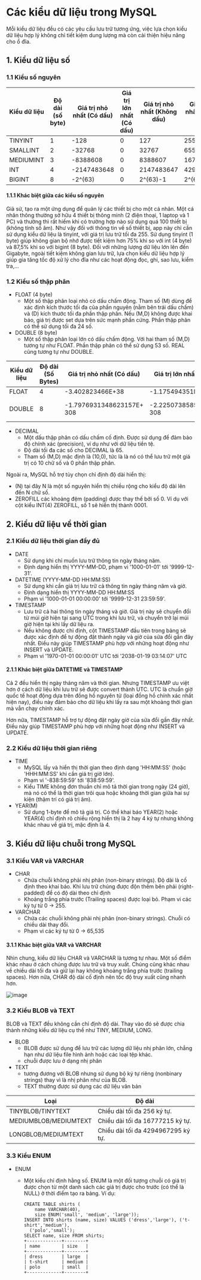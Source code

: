 # Các kiểu dữ liệu trong MySQL
Mỗi kiểu dữ liệu đều có các yêu cầu lưu trữ tương ứng, việc lựa chọn kiểu dữ liệu hợp lý không chỉ tiết kiệm dung lượng mà còn cải thiện hiệu năng cho ổ đĩa.

## 1. Kiểu dữ liệu số
### 1.1 Kiểu số nguyên

| Kiểu dữ liệu | Độ dài (số byte) | Giá trị nhỏ nhất (Có dấu) | Giá trị lớn nhất (Có dấu) | Giá trị nhỏ nhất (Không dấu) | Giá trị lớn nhất (Không dấu) |
|--------------|------------------|---------------------------|---------------------------|------------------------------|------------------------------|
| TINYINT | 1 | -128 | 0 | 127 | 255 |
| SMALLINT | 2 | -32768 | 0 | 32767 | 65535 |
| MEDIUMINT | 3 | -8388608 | 0 | 8388607 | 16777215 |
| INT | 4 | -2147483648 | 0 | 2147483647 | 4294967295 |
| BIGINT | 8 | -2^(63) | 0 | 2^(63)-1 | 2^(64)-1 |

#### 1.1.1 Khác biệt giữa các kiểu số nguyên
Giả sử, tạo ra một ứng dụng để quản lý các thiết bị cho một cá nhân. Một cá nhân thông thường sở hữu 4 thiết bị thông minh (2 điện thoại, 1 laptop và 1 PC) và thường thì rất hiếm khi có trường hợp nào sử dụng quá 100 thiết bị (không tính số âm). Như vậy đối với thông tin về số thiết bị, app này chỉ cần sử dụng kiểu dữ liệu là tinyint, với giá trị lưu trữ tối đa 255. Sử dụng tinyint (1 byte) giúp không gian bộ nhớ được tiết kiệm hơn 75% khi so với int (4 byte) và 87,5% khi so với bigint (8 byte). Đối với những lượng dữ liệu lớn lên đến Gigabyte, ngoài tiết kiệm không gian lưu trữ, lựa chọn kiểu dữ liệu hợp lý giúp gia tăng tốc độ xử lý cho đĩa như các hoạt động đọc, ghi, sao lưu, kiểm tra,...

### 1.2 Kiểu số thập phân
- FLOAT (4 byte)
  - Một số thập phân loại nhỏ có dấu chấm động. Tham số (M) dùng để xác định kích thước tối đa của phần nguyên (nằm bên trái dấu chấm) và (D) kích thước tối đa phần thập phân. Nếu (M,D) không được khai báo, giá trị được set dựa trên sức mạnh phần cứng. Phần thập phân có thể sử dụng tối đa 24 số.
- DOUBLE (8 byte)
  - Một số thập phân loại lớn có dấu chấm động. Với hai tham số (M,D) tương tự như FLOAT. Phần thập phân có thể sử dụng 53 số. REAL cũng tương tự như DOUBLE.

| Kiểu dữ liệu | Độ dài (Số Bytes) | Giá trị nhỏ nhất (Có dấu) | Giá trị lớn nhất (Có dấu) | Giá trị nhỏ nhất (Không dấu) | Giá trị lớn nhất (Không dấu) |
|--------------|------------------|---------------------------|---------------------------|------------------------------|------------------------------|
| FLOAT | 4 | -3.402823466E+38 |  -1.175494351E-38 |  1.175494351E-38  | 3.402823466E+38 |
| DOUBLE | 8 | -1.7976931348623157E+ 308 | -2.2250738585072014E- 308 | 0, and 2.2250738585072014E- 308  | 1.7976931348623157E+ 308 |

- DECIMAL
  - Một dấu thập phân có dấu chấm cố định. Được sử dụng để đảm bảo độ chính xác (precision), ví dụ như với dữ liệu tiền tệ.
  - Độ dài tối đa các số cho DECIMAL là 65.
  - Tham số (M,D) mặc định là (10,0), tức là là nó có thể lưu trữ một giá trị có 10 chữ số và 0 phần thập phân.

Ngoài ra, MySQL hỗ trợ tùy chọn chỉ định độ dài hiển thị:
- (N) tại đây N là một số nguyên hiển thị chiều rộng cho kiểu độ dài lên đến N chữ số.
- ZEROFILL các khoảng đệm (padding) được thay thế bởi số 0. Ví dụ với cột kiểu INT(4) ZEROFILL, số 1 sẽ hiển thị thành 0001.

## 2. Kiểu dữ liệu về thời gian
### 2.1 Kiểu dữ liệu thời gian đầy đủ
- DATE
  - Sử dụng khi chỉ muốn lưu trữ thông tin ngày tháng năm.
  - Định dạng hiển thị YYYY-MM-DD, phạm vi '1000-01-01' tới '9999-12-31'.
- DATETIME (YYYY-MM-DD HH:MM:SS)
  - Sử dụng khi cần giá trị lưu trữ cả thông tin ngày tháng năm và giờ.
  - Định dạng hiển thị YYYY-MM-DD HH:MM:SS
  - Phạm vi '1000-01-01 00:00:00' tới '9999-12-31 23:59:59'.
- TIMESTAMP
  - Lưu trữ cả hai thông tin ngày tháng và giờ. Giá trị này sẽ chuyển đổi từ múi giờ hiện tại sang UTC trong khi lưu trữ, và chuyển trở lại múi giờ hiện tại khi lấy dữ liệu ra.
  - Nếu không được chỉ định, cột TIMESTAMP đầu tiên trong bảng sẽ được xác định để tự động đặt thành ngày và giờ của sửa đổi gần đây nhất. Điều này giúp TIMESTAMP phù hợp với những hoạt động như INSERT và UPDATE.
  - Phạm vi '1970-01-01 00:00:01' UTC tới '2038-01-19 03:14:07' UTC

#### 2.1.1 Khác biệt giữa DATETIME và TIMESTAMP
Cả 2 đều hiển thị ngày tháng năm và thời gian. Nhưng TIMESTAMP ưu việt hơn ở cách dữ liệu khi lưu trữ sẽ được convert thành UTC. UTC là chuẩn giờ quốc tế hoạt động dựa trên đồng hồ nguyên tử (loại đồng hồ chính xác nhất hiện nay), điều này đảm bảo cho dữ liệu khi lấy ra sau một khoảng thời gian mà vẫn chạy chính xác.

Hơn nữa, TIMESTAMP hỗ trợ tự động đặt ngày giờ của sửa đổi gần đây nhất. Điều này giúp TIMESTAMP phù hợp với những hoạt động như INSERT và UPDATE.

### 2.2 Kiểu dữ liệu thời gian riêng
- TIME
  - MySQL lấy và hiển thị thời gian theo định dạng 'HH:MM:SS' (hoặc 'HHH:MM:SS' khi cần giá trị giờ lớn).
  - Phạm vi '-838:59:59' tới '838:59:59'.
  - Kiểu TIME không đơn thuần chỉ mô tả thời gian trong ngày (24 giờ), mà nó có thể là thời gian trôi qua hoặc khoảng thời gian giữa hai sự kiện (thậm trí có giá trị âm).
- YEAR(M)
  - Sử dụng 1-byte để mô tả giá trị. Có thể khai báo YEAR(2) hoặc YEAR(4) chỉ định rõ chiều rộng hiển thị là 2 hay 4 ký tự nhưng không khác nhau về giá trị, mặc định là 4.
 

## 3. Kiểu dữ liệu chuỗi trong MySQL
### 3.1 Kiểu VAR và VARCHAR

- CHAR
  - Chứa chuỗi không phải nhị phân (non-binary strings). Độ dài là cố định theo khai báo. Khi lưu trữ chúng được độn thêm bên phải (right-padded) để có độ dài theo chỉ định
  - Khoảng trắng phía trước (Trailing spaces) được loại bỏ. Phạm vi các ký tự từ 0 -> 255.
- VARCHAR
  - Chứa các chuỗi không phải nhị phân (non-binary strings). Chuỗi có chiều dài thay đổi.
  - Phạm vi các ký tự từ 0 -> 65,535

#### 3.1.1 Khác biệt giữa VAR và VARCHAR
Nhìn chung, kiểu dữ liệu CHAR và VARCHAR là tương tự nhau. Một số điểm khác nhau ở cách chúng được lưu trữ và truy xuất. Chúng cũng khác nhau về chiều dài tối đa và giữ lại hay không khoảng trắng phía trước (trailing spaces). Hơn nữa, CHAR độ dài cố định nên tốc độ truy xuất cũng nhanh hơn.

![image](https://user-images.githubusercontent.com/83684068/125927311-72ba2714-e8da-4c67-822a-69ec43a1e3df.png)

### 3.2 Kiểu BLOB và TEXT
BLOB và TEXT đều không cần chỉ định độ dài. Thay vào đó sẽ được chia thành những kiểu dữ liệu cụ thể như TINY, MEDIUM, LONG.
- BLOB
  - BLOB được sử dụng để lưu trữ các lượng dữ liệu nhị phân lớn, chẳng hạn như dữ liệu file hình ảnh hoặc các loại tệp khác.
  - chuỗi được lưu ở dạng nhị phân
- TEXT
  - tương đương với BLOB nhưng sử dụng bộ ký tự riêng (nonbinary strings) thay vì là nhị phân như của BLOB.
  - TEXT thường được sử dụng các dữ liệu văn bản

| Loại | Độ dài|
| --- | --- |
| TINYBLOB/TINYTEXT | Chiều dài tối đa 256 ký tự. |
| MEDIUMBLOB/MEDIUMTEXT | Chiều dài tối đa 16777215 ký tự. |
| LONGBLOB/MEDIUMTEXT | Chiều dài tối đa 4294967295 ký tự. |

### 3.3 Kiểu ENUM
- ENUM
  - Một kiểu chỉ định hằng số. ENUM là một đối tượng chuỗi có giá trị được chọn từ một danh sách các giá trị được cho trước (có thể là NULL) ở thời điểm tạo ra bảng. Ví dụ:

        CREATE TABLE shirts (
            name VARCHAR(40),
            size ENUM('small', 'medium', 'large'));
        INSERT INTO shirts (name, size) VALUES ('dress','large'), ('t-shirt','medium'),
          ('polo','small');
        SELECT name, size FROM shirts;
        +-------------+--------+
        | name        | size   |
        +-------------+--------+
        | dress       | large  |
        | t-shirt     | medium |
        | polo        | small  |
        +-------------+--------+

